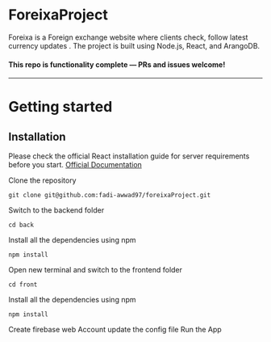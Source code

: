 # ForeixaProject

  Foreixa is a Foreign exchange website where clients check, follow latest currency updates . The project is built using Node.js, React, and ArangoDB.


#### This repo is functionality complete — PRs and issues welcome!
----------
# Getting started

## Installation

Please check the official React installation guide for server requirements before you start. [Official Documentation](https://reactjs.org/docs/create-a-new-react-app.html)


Clone the repository

    git clone git@github.com:fadi-awwad97/foreixaProject.git

Switch to the backend folder

    cd back

Install all the dependencies using npm

    npm install
    
Open new terminal and switch to the frontend folder

    cd front

Install all the dependencies using npm

    npm install    
Create firebase web Account
update the config file
Run the App
